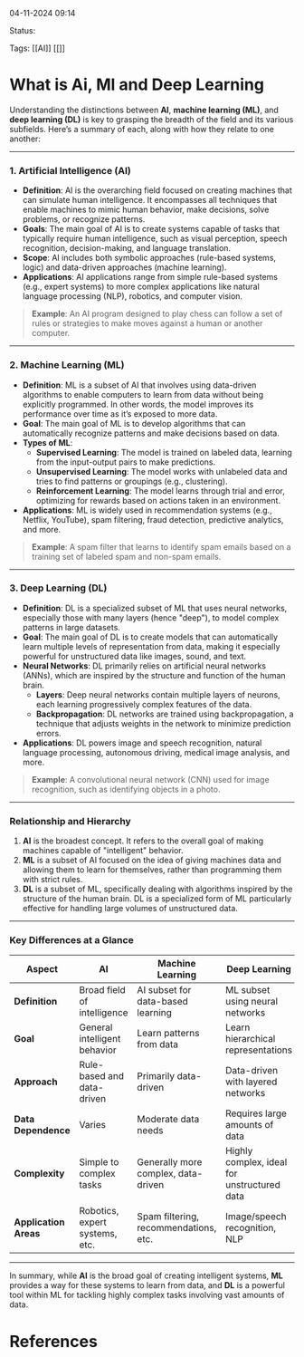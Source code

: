 
04-11-2024 09:14

Status:

Tags: [[AI]] [[]]


# What is Ai, Ml and Deep Learning

Understanding the distinctions between **AI**, **machine learning (ML)**, and **deep learning (DL)** is key to grasping the breadth of the field and its various subfields. Here’s a summary of each, along with how they relate to one another:

---

### 1. **Artificial Intelligence (AI)**

- **Definition**: AI is the overarching field focused on creating machines that can simulate human intelligence. It encompasses all techniques that enable machines to mimic human behavior, make decisions, solve problems, or recognize patterns.
- **Goals**: The main goal of AI is to create systems capable of tasks that typically require human intelligence, such as visual perception, speech recognition, decision-making, and language translation.
- **Scope**: AI includes both symbolic approaches (rule-based systems, logic) and data-driven approaches (machine learning).
- **Applications**: AI applications range from simple rule-based systems (e.g., expert systems) to more complex applications like natural language processing (NLP), robotics, and computer vision.

> **Example**: An AI program designed to play chess can follow a set of rules or strategies to make moves against a human or another computer.

---

### 2. **Machine Learning (ML)**

- **Definition**: ML is a subset of AI that involves using data-driven algorithms to enable computers to learn from data without being explicitly programmed. In other words, the model improves its performance over time as it’s exposed to more data.
- **Goal**: The main goal of ML is to develop algorithms that can automatically recognize patterns and make decisions based on data.
- **Types of ML**:
    - **Supervised Learning**: The model is trained on labeled data, learning from the input-output pairs to make predictions.
    - **Unsupervised Learning**: The model works with unlabeled data and tries to find patterns or groupings (e.g., clustering).
    - **Reinforcement Learning**: The model learns through trial and error, optimizing for rewards based on actions taken in an environment.
- **Applications**: ML is widely used in recommendation systems (e.g., Netflix, YouTube), spam filtering, fraud detection, predictive analytics, and more.

> **Example**: A spam filter that learns to identify spam emails based on a training set of labeled spam and non-spam emails.

---

### 3. **Deep Learning (DL)**

- **Definition**: DL is a specialized subset of ML that uses neural networks, especially those with many layers (hence "deep"), to model complex patterns in large datasets.
- **Goal**: The main goal of DL is to create models that can automatically learn multiple levels of representation from data, making it especially powerful for unstructured data like images, sound, and text.
- **Neural Networks**: DL primarily relies on artificial neural networks (ANNs), which are inspired by the structure and function of the human brain.
    - **Layers**: Deep neural networks contain multiple layers of neurons, each learning progressively complex features of the data.
    - **Backpropagation**: DL networks are trained using backpropagation, a technique that adjusts weights in the network to minimize prediction errors.
- **Applications**: DL powers image and speech recognition, natural language processing, autonomous driving, medical image analysis, and more.

> **Example**: A convolutional neural network (CNN) used for image recognition, such as identifying objects in a photo.

---

### **Relationship and Hierarchy**

1. **AI** is the broadest concept. It refers to the overall goal of making machines capable of "intelligent" behavior.
2. **ML** is a subset of AI focused on the idea of giving machines data and allowing them to learn for themselves, rather than programming them with strict rules.
3. **DL** is a subset of ML, specifically dealing with algorithms inspired by the structure of the human brain. DL is a specialized form of ML particularly effective for handling large volumes of unstructured data.

---

### **Key Differences at a Glance**

|**Aspect**|**AI**|**Machine Learning**|**Deep Learning**|
|---|---|---|---|
|**Definition**|Broad field of intelligence|AI subset for data-based learning|ML subset using neural networks|
|**Goal**|General intelligent behavior|Learn patterns from data|Learn hierarchical representations|
|**Approach**|Rule-based and data-driven|Primarily data-driven|Data-driven with layered networks|
|**Data Dependence**|Varies|Moderate data needs|Requires large amounts of data|
|**Complexity**|Simple to complex tasks|Generally more complex, data-driven|Highly complex, ideal for unstructured data|
|**Application Areas**|Robotics, expert systems, etc.|Spam filtering, recommendations, etc.|Image/speech recognition, NLP|

---

In summary, while **AI** is the broad goal of creating intelligent systems, **ML** provides a way for these systems to learn from data, and **DL** is a powerful tool within ML for tackling highly complex tasks involving vast amounts of data.


# References